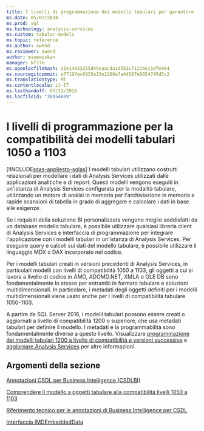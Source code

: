 ```yaml
---
title: I livelli di programmazione dei modelli tabulari per garantire la compatibilità 1050 a 1103 | Microsoft Docs
ms.date: 05/07/2018
ms.prod: sql
ms.technology: analysis-services
ms.custom: tabular-models
ms.topic: reference
ms.author: owend
ms.reviewer: owend
author: minewiskan
manager: kfile
ms.openlocfilehash: a1e14033255d45eaacda1d553c71224e11dfe964
ms.sourcegitcommit: e77197ec6935e15e2260a7a44587e8054745d5c2
ms.translationtype: MT
ms.contentlocale: it-IT
ms.lasthandoff: 07/11/2018
ms.locfileid: "38054699"
---
```

# <a name="tabular-model-programming-for-compatibility-levels-1050-through-1103"></a>I livelli di programmazione per la compatibilità dei modelli tabulari 1050 a 1103
[!INCLUDE[ssas-appliesto-sqlas](../../includes/ssas-appliesto-sqlas.md)]
  I modelli tabulari utilizzano costrutti relazionali per modellare i dati di Analysis Services utilizzati dalle applicazioni analitiche e di report. Questi modelli vengono eseguiti in un'istanza di Analysis Services configurata per la modalità tabulare, utilizzando un motore di analisi in memoria per l'archiviazione in memoria e rapide scansioni di tabella in grado di aggregare e calcolare i dati in base alle esigenze.  
  
 Se i requisiti della soluzione BI personalizzata vengono meglio soddisfatti da un database modello tabulare, è possibile utilizzare qualsiasi libreria client di Analysis Services e interfaccia di programmazione per integrare l'applicazione con i modelli tabulari in un'istanza di Analysis Services. Per eseguire query e calcoli sui dati del modello tabulare, è possibile utilizzare il linguaggio MDX o DAX incorporato nel codice.  
  
 Per i modelli tabulari creati in versioni precedenti di Analysis Services, in particolari modelli con livelli di compatibilità 1050 a 1103, gli oggetti a cui si lavora a livello di codice in AMO, ADOMD.NET, XMLA o OLE DB sono fondamentalmente lo stesso per entrambi in formato tabulare e soluzioni multidimensionali. In particolare, i metadati degli oggetti definiti per i modelli multidimensionali viene usato anche per i livelli di compatibilità tabulare 1050-1103.  
  
 A partire da SQL Server 2016, i modelli tabulari possono essere creati o aggiornati a livello di compatibilità 1200 o superiore, che usa metadati tabulari per definire il modello. I metadati e la programmabilità sono fondamentalmente diverse a questo livello. Visualizzare [programmazione dei modelli tabulari 1200 a livello di compatibilità e versioni successive](../../analysis-services/tabular-model-programming-compatibility-level-1200/tabular-model-programming-for-compatibility-level-1200.md) e [aggiornare Analysis Services](../../database-engine/install-windows/upgrade-analysis-services.md) per altre informazioni.  
  
## <a name="in-this-section"></a>Argomenti della sezione  
 [Annotazioni CSDL per Business Intelligence &#40;CSDLBI&#41;](../../analysis-services/tabular-model-programming-compatibility-levels-1050-1103/csdl-annotations-for-business-intelligence-csdlbi.md)  
  
 [Comprendere il modello a oggetti tabulare alla compatibilità livelli 1050 a 1103](../../analysis-services/tabular-model-programming-compatibility-levels-1050-1103/representation/understanding-tabular-object-model-at-levels-1050-through-1103.md)  
  
 [Riferimento tecnico per le annotazioni di Business Intelligence per CSDL](../../analysis-services/tabular-model-programming-compatibility-levels-1050-1103/conceptual-schema-definition-language-csdl/technical-reference-for-bi-annotations-to-csdl.md)  
  

[Interfaccia IMDEmbeddedData](../../analysis-services/tabular-model-programming-compatibility-levels-1050-1103/imdembeddeddata-interface.md)


  
  
